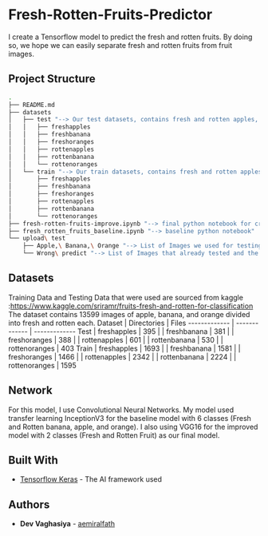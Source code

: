 # Fresh-Rotten-Fruits-Predictor

I create a Tensorflow model to predict the fresh and rotten fruits. By doing so, we hope we can easily separate fresh and rotten fruits from fruit images.

## Project Structure
```bash
.
├── README.md
├── datasets
│   ├── test "--> Our test datasets, contains fresh and rotten apples, bananas, oranges"
│   │   ├── freshapples
│   │   ├── freshbanana
│   │   ├── freshoranges
│   │   ├── rottenapples
│   │   ├── rottenbanana
│   │   └── rottenoranges
│   └── train "--> Our train datasets, contains fresh and rotten apples, bananas, oranges"
│       ├── freshapples
│       ├── freshbanana
│       ├── freshoranges
│       ├── rottenapples
│       ├── rottenbanana
│       └── rottenoranges
├── fresh-rotten-fruits-improve.ipynb "--> final python notebook for creating our model"
├── fresh_rotten_fruits_baseline.ipynb "--> baseline python notebook"
└── upload\ test
    ├── Apple,\ Banana,\ Orange "--> List of Images we used for testing the model"
    └── Wrong\ predict "--> List of Images that already tested and the model predict it wrong"
```

## Datasets
Training Data and Testing Data that were used are sourced from kaggle :https://www.kaggle.com/sriramr/fruits-fresh-and-rotten-for-classification <br/> The dataset contains 13599 images of apple, banana, and orange divided into fresh and rotten each.
Dataset       | Directories     | Files
------------- | -------------   | -------------
Test          | freshapples     | 395
|             | freshbanana     | 381
|             | freshoranges    | 388
|             | rottenapples    | 601
|             | rottenbanana    | 530
|             | rottenoranges   | 403
Train         | freshapples     | 1693
|             | freshbanana     | 1581
|             | freshoranges    | 1466
|             | rottenapples    | 2342
|             | rottenbanana    | 2224
|             | rottenoranges   | 1595



## Network
For this model, I use Convolutional Neural Networks. My model used transfer learning InceptionV3 for the baseline model with 6 classes (Fresh and Rotten banana, apple, and orange). I also using VGG16 for the improved model with 2 classes (Fresh and Rotten Fruit) as our final model.


## Built With
* [Tensorflow Keras](https://www.tensrflow.org) - The AI framework used

## Authors
* **Dev Vaghasiya**  - [aemiralfath]((https://github.com/Vaghasiya-Dev))

